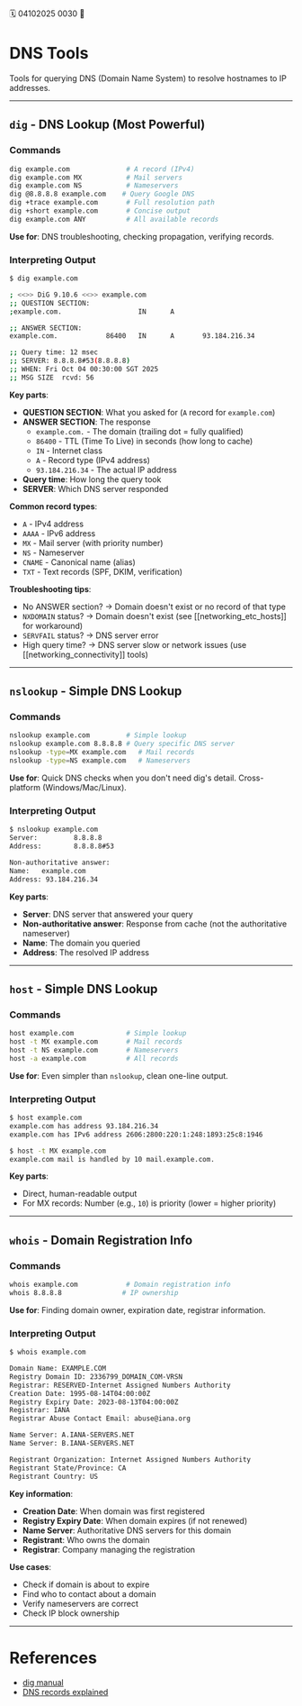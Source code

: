 🗓️ 04102025 0030
📎

# DNS Tools

Tools for querying DNS (Domain Name System) to resolve hostnames to IP addresses.

---

## `dig` - DNS Lookup (Most Powerful)

### Commands
```bash
dig example.com              # A record (IPv4)
dig example.com MX           # Mail servers
dig example.com NS           # Nameservers
dig @8.8.8.8 example.com    # Query Google DNS
dig +trace example.com       # Full resolution path
dig +short example.com       # Concise output
dig example.com ANY          # All available records
```

**Use for**: DNS troubleshooting, checking propagation, verifying records.

### Interpreting Output

```bash
$ dig example.com

; <<>> DiG 9.10.6 <<>> example.com
;; QUESTION SECTION:
;example.com.                   IN      A

;; ANSWER SECTION:
example.com.            86400   IN      A       93.184.216.34

;; Query time: 12 msec
;; SERVER: 8.8.8.8#53(8.8.8.8)
;; WHEN: Fri Oct 04 00:30:00 SGT 2025
;; MSG SIZE  rcvd: 56
```

**Key parts**:
- **QUESTION SECTION**: What you asked for (`A` record for `example.com`)
- **ANSWER SECTION**: The response
  - `example.com.` - The domain (trailing dot = fully qualified)
  - `86400` - TTL (Time To Live) in seconds (how long to cache)
  - `IN` - Internet class
  - `A` - Record type (IPv4 address)
  - `93.184.216.34` - The actual IP address
- **Query time**: How long the query took
- **SERVER**: Which DNS server responded

**Common record types**:
- `A` - IPv4 address
- `AAAA` - IPv6 address
- `MX` - Mail server (with priority number)
- `NS` - Nameserver
- `CNAME` - Canonical name (alias)
- `TXT` - Text records (SPF, DKIM, verification)

**Troubleshooting tips**:
- No ANSWER section? → Domain doesn't exist or no record of that type
- `NXDOMAIN` status? → Domain doesn't exist (see [[networking_etc_hosts]] for workaround)
- `SERVFAIL` status? → DNS server error
- High query time? → DNS server slow or network issues (use [[networking_connectivity]] tools)

---

## `nslookup` - Simple DNS Lookup

### Commands
```bash
nslookup example.com         # Simple lookup
nslookup example.com 8.8.8.8 # Query specific DNS server
nslookup -type=MX example.com   # Mail records
nslookup -type=NS example.com   # Nameservers
```

**Use for**: Quick DNS checks when you don't need dig's detail. Cross-platform (Windows/Mac/Linux).

### Interpreting Output

```bash
$ nslookup example.com
Server:         8.8.8.8
Address:        8.8.8.8#53

Non-authoritative answer:
Name:   example.com
Address: 93.184.216.34
```

**Key parts**:
- **Server**: DNS server that answered your query
- **Non-authoritative answer**: Response from cache (not the authoritative nameserver)
- **Name**: The domain you queried
- **Address**: The resolved IP address

---

## `host` - Simple DNS Lookup

### Commands
```bash
host example.com             # Simple lookup
host -t MX example.com       # Mail records
host -t NS example.com       # Nameservers
host -a example.com          # All records
```

**Use for**: Even simpler than `nslookup`, clean one-line output.

### Interpreting Output

```bash
$ host example.com
example.com has address 93.184.216.34
example.com has IPv6 address 2606:2800:220:1:248:1893:25c8:1946

$ host -t MX example.com
example.com mail is handled by 10 mail.example.com.
```

**Key parts**:
- Direct, human-readable output
- For MX records: Number (e.g., `10`) is priority (lower = higher priority)

---

## `whois` - Domain Registration Info

### Commands
```bash
whois example.com            # Domain registration info
whois 8.8.8.8               # IP ownership
```

**Use for**: Finding domain owner, expiration date, registrar information.

### Interpreting Output

```bash
$ whois example.com

Domain Name: EXAMPLE.COM
Registry Domain ID: 2336799_DOMAIN_COM-VRSN
Registrar: RESERVED-Internet Assigned Numbers Authority
Creation Date: 1995-08-14T04:00:00Z
Registry Expiry Date: 2023-08-13T04:00:00Z
Registrar: IANA
Registrar Abuse Contact Email: abuse@iana.org

Name Server: A.IANA-SERVERS.NET
Name Server: B.IANA-SERVERS.NET

Registrant Organization: Internet Assigned Numbers Authority
Registrant State/Province: CA
Registrant Country: US
```

**Key information**:
- **Creation Date**: When domain was first registered
- **Registry Expiry Date**: When domain expires (if not renewed)
- **Name Server**: Authoritative DNS servers for this domain
- **Registrant**: Who owns the domain
- **Registrar**: Company managing the registration

**Use cases**:
- Check if domain is about to expire
- Find who to contact about a domain
- Verify nameservers are correct
- Check IP block ownership

---

# References

- [dig manual](https://linux.die.net/man/1/dig)
- [DNS records explained](https://www.cloudflare.com/learning/dns/dns-records/)

